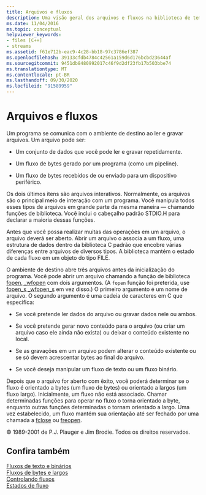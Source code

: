 ```yaml
---
title: Arquivos e fluxos
description: Uma visão geral dos arquivos e fluxos na biblioteca de tempo de execução do Microsoft C.
ms.date: 11/04/2016
ms.topic: conceptual
helpviewer_keywords:
- files [C++]
- streams
ms.assetid: f61e712b-eac9-4c28-bb18-97c3786ef387
ms.openlocfilehash: 39133cfdb4784c42561a159d6d176bcbd23644af
ms.sourcegitcommit: 9451db8480992017c46f9d2df23fb17b503bbe74
ms.translationtype: MT
ms.contentlocale: pt-BR
ms.lasthandoff: 09/30/2020
ms.locfileid: "91589959"
---
```

# <a name="files-and-streams"></a>Arquivos e fluxos

Um programa se comunica com o ambiente de destino ao ler e gravar arquivos. Um arquivo pode ser:

- Um conjunto de dados que você pode ler e gravar repetidamente.

- Um fluxo de bytes gerado por um programa (como um pipeline).

- Um fluxo de bytes recebidos de ou enviado para um dispositivo periférico.

Os dois últimos itens são arquivos interativos. Normalmente, os arquivos são o principal meio de interação com um programa. Você manipula todos esses tipos de arquivos em grande parte da mesma maneira — chamando funções de biblioteca. Você inclui o cabeçalho padrão STDIO.H para declarar a maioria dessas funções.

Antes que você possa realizar muitas das operações em um arquivo, o arquivo deverá ser aberto. Abrir um arquivo o associa a um fluxo, uma estrutura de dados dentro da biblioteca C padrão que encobre várias diferenças entre arquivos de diversos tipos. A biblioteca mantém o estado de cada fluxo em um objeto do tipo FILE.

O ambiente de destino abre três arquivos antes da inicialização do programa. Você pode abrir um arquivo chamando a função de biblioteca [fopen, _wfopen](../c-runtime-library/reference/fopen-wfopen.md) com dois argumentos. (A `fopen` função foi preterida, use [fopen_s _wfopen_s](../c-runtime-library/reference/fopen-s-wfopen-s.md) em vez disso.) O primeiro argumento é um nome de arquivo. O segundo argumento é uma cadeia de caracteres em C que especifica:

- Se você pretende ler dados do arquivo ou gravar dados nele ou ambos.

- Se você pretende gerar novo conteúdo para o arquivo (ou criar um arquivo caso ele ainda não exista) ou deixar o conteúdo existente no local.

- Se as gravações em um arquivo podem alterar o conteúdo existente ou se só devem acrescentar bytes ao final do arquivo.

- Se você deseja manipular um fluxo de texto ou um fluxo binário.

Depois que o arquivo for aberto com êxito, você poderá determinar se o fluxo é orientado a bytes (um fluxo de bytes) ou orientado a largos (um fluxo largo). Inicialmente, um fluxo não está associado. Chamar determinadas funções para operar no fluxo o torna orientado a byte, enquanto outras funções determinadas o tornam orientado a largo. Uma vez estabelecido, um fluxo mantém sua orientação até ser fechado por uma chamada a [fclose](../c-runtime-library/reference/fclose-fcloseall.md) ou [freopen](../c-runtime-library/reference/freopen-wfreopen.md).

© 1989-2001 de P.J. Plauger e Jim Brodie. Todos os direitos reservados.

## <a name="see-also"></a>Confira também

[Fluxos de texto e binários](../c-runtime-library/text-and-binary-streams.md)<br/>
[Fluxos de bytes e largos](../c-runtime-library/byte-and-wide-streams.md)<br/>
[Controlando fluxos](../c-runtime-library/controlling-streams.md)<br/>
[Estados de fluxo](../c-runtime-library/stream-states.md)

